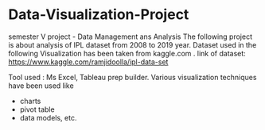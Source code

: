 # Data-Visualization-Project
semester  V project - Data Management ans Analysis
The following project is about analysis of IPL dataset from 2008 to 2019 year. 
Dataset used in the following Visualization has been taken from kaggle.com .
link of dataset: https://www.kaggle.com/ramjidoolla/ipl-data-set

Tool used : Ms Excel, Tableau prep builder. 
Various visualization techniques have been used like
 - charts 
 - pivot table 
 - data models, etc.

